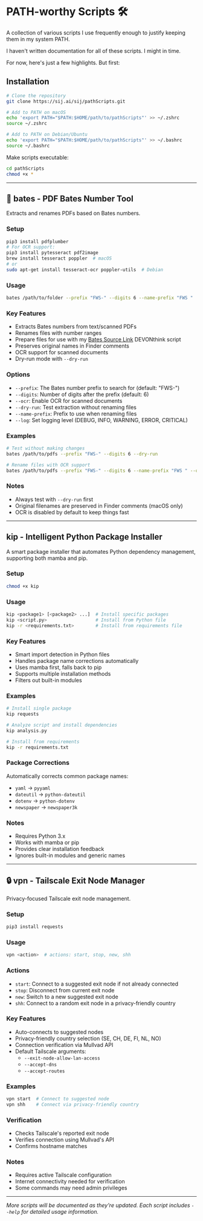 # PATH-worthy Scripts 🛠️

A collection of various scripts I use frequently enough to justify keeping them in my system PATH. 

I haven't written documentation for all of these scripts. I might in time. 

For now, here's just a few highlights. But first:

## Installation

```bash
# Clone the repository
git clone https://sij.ai/sij/pathScripts.git

# Add to PATH on macOS
echo 'export PATH="$PATH:$HOME/path/to/pathScripts"' >> ~/.zshrc
source ~/.zshrc

# Add to PATH on Debian/Ubuntu
echo 'export PATH="$PATH:$HOME/path/to/pathScripts"' >> ~/.bashrc
source ~/.bashrc
```

Make scripts executable:
```bash
cd pathScripts
chmod +x *
```

---

## 📄 bates - PDF Bates Number Tool

Extracts and renames PDFs based on Bates numbers.

### Setup
```bash
pip3 install pdfplumber
# For OCR support:
pip3 install pytesseract pdf2image
brew install tesseract poppler  # macOS
# or
sudo apt-get install tesseract-ocr poppler-utils  # Debian
```

### Usage
```bash
bates /path/to/folder --prefix "FWS-" --digits 6 --name-prefix "FWS "
```

### Key Features
- Extracts Bates numbers from text/scanned PDFs
- Renames files with number ranges
- Prepare files for use with my [Bates Source Link](https://sij.ai/sij/DEVONthink/src/branch/main/Bates%20Source%20Link.scpt#) DEVONthink script
- Preserves original names in Finder comments
- OCR support for scanned documents
- Dry-run mode with `--dry-run`

### Options
- `--prefix`: The Bates number prefix to search for (default: "FWS-")
- `--digits`: Number of digits after the prefix (default: 6)
- `--ocr`: Enable OCR for scanned documents
- `--dry-run`: Test extraction without renaming files
- `--name-prefix`: Prefix to use when renaming files
- `--log`: Set logging level (DEBUG, INFO, WARNING, ERROR, CRITICAL)

### Examples
```bash
# Test without making changes
bates /path/to/pdfs --prefix "FWS-" --digits 6 --dry-run

# Rename files with OCR support
bates /path/to/pdfs --prefix "FWS-" --digits 6 --name-prefix "FWS " --ocr
```

### Notes
- Always test with `--dry-run` first
- Original filenames are preserved in Finder comments (macOS only)
- OCR is disabled by default to keep things fast

---


## kip - Intelligent Python Package Installer

A smart package installer that automates Python dependency management, supporting both mamba and pip.

### Setup
```bash
chmod +x kip
```

### Usage
```bash
kip <package1> [<package2> ...]  # Install specific packages
kip <script.py>                  # Install from Python file
kip -r <requirements.txt>        # Install from requirements file
```

### Key Features
- Smart import detection in Python files
- Handles package name corrections automatically
- Uses mamba first, falls back to pip
- Supports multiple installation methods
- Filters out built-in modules

### Examples
```bash
# Install single package
kip requests

# Analyze script and install dependencies
kip analysis.py

# Install from requirements
kip -r requirements.txt
```

### Package Corrections
Automatically corrects common package names:
- `yaml` → `pyyaml`
- `dateutil` → `python-dateutil`
- `dotenv` → `python-dotenv`
- `newspaper` → `newspaper3k`

### Notes
- Requires Python 3.x
- Works with mamba or pip
- Provides clear installation feedback
- Ignores built-in modules and generic names

---


## 🔒 vpn - Tailscale Exit Node Manager

Privacy-focused Tailscale exit node management.

### Setup
```bash
pip3 install requests
```

### Usage
```bash
vpn <action>  # actions: start, stop, new, shh
```

### Actions
- `start`: Connect to a suggested exit node if not already connected
- `stop`: Disconnect from current exit node
- `new`: Switch to a new suggested exit node
- `shh`: Connect to a random exit node in a privacy-friendly country

### Key Features
- Auto-connects to suggested nodes
- Privacy-friendly country selection (SE, CH, DE, FI, NL, NO)
- Connection verification via Mullvad API
- Default Tailscale arguments:
  - `--exit-node-allow-lan-access`
  - `--accept-dns`
  - `--accept-routes`

### Examples
```bash
vpn start  # Connect to suggested node
vpn shh    # Connect via privacy-friendly country
```

### Verification
- Checks Tailscale's reported exit node
- Verifies connection using Mullvad's API
- Confirms hostname matches

### Notes
- Requires active Tailscale configuration
- Internet connectivity needed for verification
- Some commands may need admin privileges

---

_More scripts will be documented as they're updated. Each script includes `--help` for detailed usage information._
